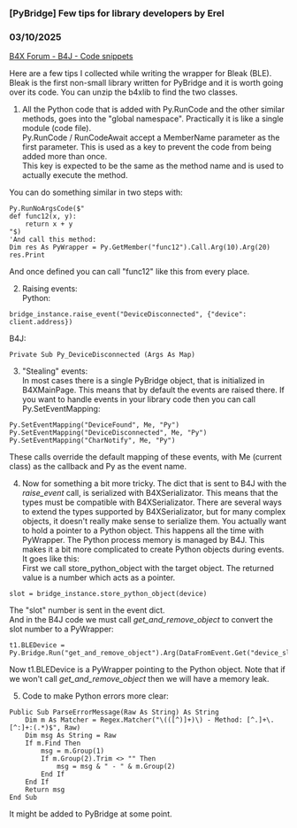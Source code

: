 ### [PyBridge] Few tips for library developers by Erel
### 03/10/2025
[B4X Forum - B4J - Code snippets](https://www.b4x.com/android/forum/threads/166047/)

Here are a few tips I collected while writing the wrapper for Bleak (BLE). Bleak is the first non-small library written for PyBridge and it is worth going over its code. You can unzip the b4xlib to find the two classes.  
  
1. All the Python code that is added with Py.RunCode and the other similar methods, goes into the "global namespace". Practically it is like a single module (code file).  
Py.RunCode / RunCodeAwait accept a MemberName parameter as the first parameter. This is used as a key to prevent the code from being added more than once.  
This key is expected to be the same as the method name and is used to actually execute the method.  
  
You can do something similar in two steps with:  

```B4X
Py.RunNoArgsCode($"  
def func12(x, y):  
    return x + y  
"$)  
'And call this method:  
Dim res As PyWrapper = Py.GetMember("func12").Call.Arg(10).Arg(20)  
res.Print
```

  
And once defined you can call "func12" like this from every place.   
  
2. Raising events:  
Python:  

```B4X
bridge_instance.raise_event("DeviceDisconnected", {"device": client.address})
```

  
B4J:  

```B4X
Private Sub Py_DeviceDisconnected (Args As Map)
```

  
  
3. "Stealing" events:  
In most cases there is a single PyBridge object, that is initialized in B4XMainPage. This means that by default the events are raised there. If you want to handle events in your library code then you can call Py.SetEventMapping:  

```B4X
Py.SetEventMapping("DeviceFound", Me, "Py")  
Py.SetEventMapping("DeviceDisconnected", Me, "Py")  
Py.SetEventMapping("CharNotify", Me, "Py")
```

  
These calls override the default mapping of these events, with Me (current class) as the callback and Py as the event name.   
  
4. Now for something a bit more tricky. The dict that is sent to B4J with the *raise\_event* call, is serialized with B4XSerializator. This means that the types must be compatible with B4XSerializator. There are several ways to extend the types supported by B4XSerializator, but for many complex objects, it doesn't really make sense to serialize them. You actually want to hold a pointer to a Python object. This happens all the time with PyWrapper. The Python process memory is managed by B4J. This makes it a bit more complicated to create Python objects during events.   
It goes like this:  
First we call store\_python\_object with the target object. The returned value is a number which acts as a pointer.  

```B4X
slot = bridge_instance.store_python_object(device)
```

  
The "slot" number is sent in the event dict.  
And in the B4J code we must call *get\_and\_remove\_object* to convert the slot number to a PyWrapper:  

```B4X
t1.BLEDevice = Py.Bridge.Run("get_and_remove_object").Arg(DataFromEvent.Get("device_slot"))
```

  
Now t1.BLEDevice is a PyWrapper pointing to the Python object. Note that if we won't call *get\_and\_remove\_object* then we will have a memory leak.   
  
5. Code to make Python errors more clear:  

```B4X
Public Sub ParseErrorMessage(Raw As String) As String  
    Dim m As Matcher = Regex.Matcher("\(([^)]+)\) - Method: [^.]+\.[^:]+:(.*)$", Raw)  
    Dim msg As String = Raw  
    If m.Find Then  
        msg = m.Group(1)  
        If m.Group(2).Trim <> "" Then  
            msg = msg & " - " & m.Group(2)  
        End If  
    End If  
    Return msg  
End Sub
```

  
It might be added to PyBridge at some point.